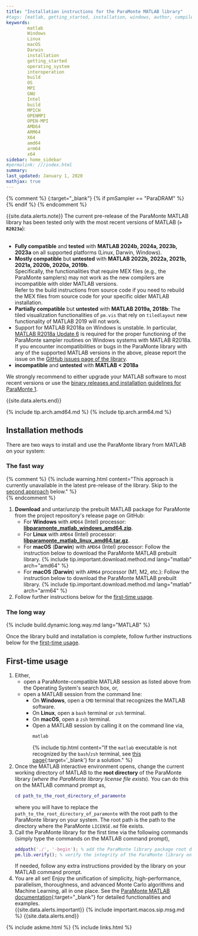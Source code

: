 ```yaml
---
title: "Installation instructions for the ParaMonte MATLAB library"
#tags: [matlab, getting_started, installation, windows, author, compiler, operating_system, OS, Fortran, C, C++, interoperation, build]
keywords: 
        matlab
        Windows
        Linux
        macOS
        Darwin
        installation
        getting_started
        operating_system
        interoperation
        build
        OS
        MPI
        GNU
        Intel
        build
        MPICH
        OPENMPI
        OPEN-MPI
        AMD64
        ARM64
        X64
        amd64
        arm64
        x64
sidebar: home_sidebar
#permalink: ///index.html
summary:
last_updated: January 1, 2020
mathjax: true
---
```

{% comment %}
[](){:target="_blank"}
{% if pmSampler == "ParaDRAM" %}
{% endif %}
{% endcomment %}

{{site.data.alerts.note}}
The current pre-release of the ParaMonte MATLAB library has been tested only with the most recent versions of MATLAB (<b><code>> R2023a</code></b>):  
<br>
<ul>
    <li>
        <b>Fully compatible</b> and <b>tested</b> with <b>MATLAB 2024b, 2024a, 2023b, 2023a</b> on all supported platforms (Linux, Darwin, Windows).
    </li>
    <li>
        <b>Mostly compatible</b> but <b>untested</b> with <b>MATLAB 2022b, 2022a, 2021b, 2021a, 2020b, 2020a, 2019b</b>.<br>
        Specifically, the functionalities that require MEX files (e.g., the ParaMonte samplers) 
        may not work as the new compilers are incompatible with older MATLAB versions.<br>
        Refer to the build instructions from source code if you need to rebuild the 
        MEX files from source code for your specific older MATLAB installation.<br>
    </li>
    <li>
        <b>Partially compatible</b> but <b>untested</b> with <b>MATLAB 2019a, 2018b</b>:  
        The tiled visualization functionalities of <code>pm.vis</code> that rely on <code>tiledlayout</code> new functionality of MATLAB 2019 will not work.  
    </li>
    <li>
        Support for MATLAB R2018a on Windows is unstable. 
        In particular, <a href="https://www.mathworks.com/downloads/" target="_blank">MATLAB R2018a Update 6</a> 
        is required for the proper functioning of the ParaMonte sampler routines on Windows systems with MATLAB R2018a.<br>
        If you encounter incompatibilities or bugs in the ParaMonte library with any of the supported MATLAB versions in the above, 
        please report the issue on the <a href="{{site.githubIssues}}" target="_blank">GitHub issues page of the library</a>.
    </li>
    <li>
        <b>incompatible</b> and <b>untested</b> with <b>MATLAB < 2018a</b>
    </li>
</ul>

We strongly recommend to either upgrade your MATLAB software to most recent versions or use the 
<a href="https://www.cdslab.org/paramonte/generic/1/installation/matlab/" _target="blank">binary releases and installation guidelines for ParaMonte 1</a>.

{{site.data.alerts.end}}

{% include tip.arch.amd64.md %}
{% include tip.arch.arm64.md %}

## Installation methods  

There are two ways to install and use the ParaMonte library from MATLAB on your system:  

### The fast way  

{% comment %}
{% include warning.html content="This approach is currently unavailable in the latest pre-release of the library. Skip to the [second approach](#the-long-way) below." %}  
{% endcomment %}

<p></p>

1.  **Download** and untar/unzip the prebuilt MATLAB package for ParaMonte from the project repository's release page on GitHub:
    +   For **Windows** with `AMD64` (Intel) processor: [**libparamonte_matlab_windows_amd64.zip**]({{site.githubReleaseCurrentDownload}}/libparamonte_matlab_windows_amd64.zip).  
    +   For **Linux** with `AMD64` (Intel) processor: [**libparamonte_matlab_linux_amd64.tar.gz**]({{site.githubReleaseCurrentDownload}}/libparamonte_matlab_linux_amd64.tar.gz).  
    +   For **macOS** (**Darwin**) with `AMD64` (Intel) processor: Follow the instruction below to download the ParaMonte MATLAB prebuilt library.
        {% include tip.important.download.method.md lang="matlab" arch="amd64" %}
    +   For **macOS** (**Darwin**) with `ARM64` processor (M1, M2, etc.): Follow the instruction below to download the ParaMonte MATLAB prebuilt library.
        {% include tip.important.download.method.md lang="matlab" arch="arm64" %}
1.  Follow further instructions below for the [first-time usage](#first-time-usage).

### The long way  

{% include build.dynamic.long.way.md lang="MATLAB" %}

Once the library build and installation is complete, follow further instructions below for the [first-time usage](#first-time-usage).

## First-time usage  

1.  Either, 
    +   open a ParaMonte-compatible MATLAB session as listed above from the Operating System's search box, or,  
    +   open a MATLAB session from the command line:
        +   On **Windows**, open a `CMD` terminal that recognizes the MATLAB software.  
        +   On **Linux**, open a `bash` terminal or `zsh` terminal.  
        +   On **macOS**, open a `zsh` terminal.  
        +   Open a MATLAB session by calling it on the command line via, 
            ```bash  
            matlab
            ```  
            {% include tip.html content="If the `matlab` executable is not recognized by the `bash`/`zsh` terminal, 
            see [this page](../../troubleshooting/bash-matlab-command-not-found){:target='_blank'} for a solution." %}  
1.  Once the MATLAB interactive environment opens, change the current working directory of MATLAB to the **root directory** of 
    the ParaMonte library (*where the ParaMonte library license file exists*). You can do this on the MATLAB command prompt as,  
    ```matlab  
    cd path_to_the_root_directory_of_paramonte
    ```  
    where you will have to replace the `path_to_the_root_directory_of_paramonte` with the root path to the ParaMonte library on your system. 
    The root path is the path to the directory where the ParaMonte `LICENSE.md` file exists.  
1.  Call the ParaMonte library for the first time via the following commands (simply type the commands on the MATLAB command prompt),  
    ```matlab  
    addpath('./', '-begin'); % add the ParaMonte library package root directory to MATLAB's list of search paths.
    pm.lib.verify(); % verify the integrity of the ParaMonte library on your system (also searches for the relevant MPI library on your system).
    ```  
    If needed, follow any extra instructions provided by the library on your MATLAB command prompt.  
1.  You are all set! Enjoy the unification of simplicity, high-performance, parallelism, thoroughness, 
    and advanced Monte Carlo algorithms and Machine Learning, all in one place. 
    See the [ParaMonte MATLAB documentation](site.baseurl/../../matlab/{{site.pmvmmatlab}}){:target="_blank"} 
    for detailed functionalities and examples.  
    {{site.data.alerts.important}}
    {% include important.macos.sip.msg.md %}
    {{site.data.alerts.end}}

{% include askme.html %}
{% include links.html %}

